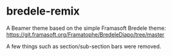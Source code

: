 # bredele-remix
A Beamer theme based on the simple Framasoft Bredele theme: https://git.framasoft.org/Framatophe/BredeleDiapo/tree/master

A few things such as section/sub-section bars were removed.
